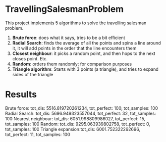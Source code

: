 # TravellingSalesmanProblem
This project implements 5 algorithms to solve the travelling salesman problem.
1. **Brute force**: does what it says, tries to be a bit efficient
2. **Radial Search**: finds the average of all the points and spins a line around it, it will add points in the order that the line encounters them
3. **Closest neighbour**: it picks a random point, and then hops to the next closes point. Etc.
4. **Random**: orders them randomly; for comparison purposes
5. **Triangle algorithm**: Starts with 3 points (a triangle), and tries to expand sides of the triangle

# Results
Brute force:       tot_dis: 5516.819720261234, tot_perfect: 100, tot_samples: 100
Radial Search:     tot_dis: 5696.949323557044, tot_perfect: 32, tot_samples: 100
Nearest neighbour: tot_dis: 6051.998809986027, tot_perfect: 15, tot_samples: 100
Random:            tot_dis: 9295.063939802758, tot_perfect: 0, tot_samples: 100
Triangle expansion:tot_dis: 6001.752322262696, tot_perfect: 11, tot_samples: 100
